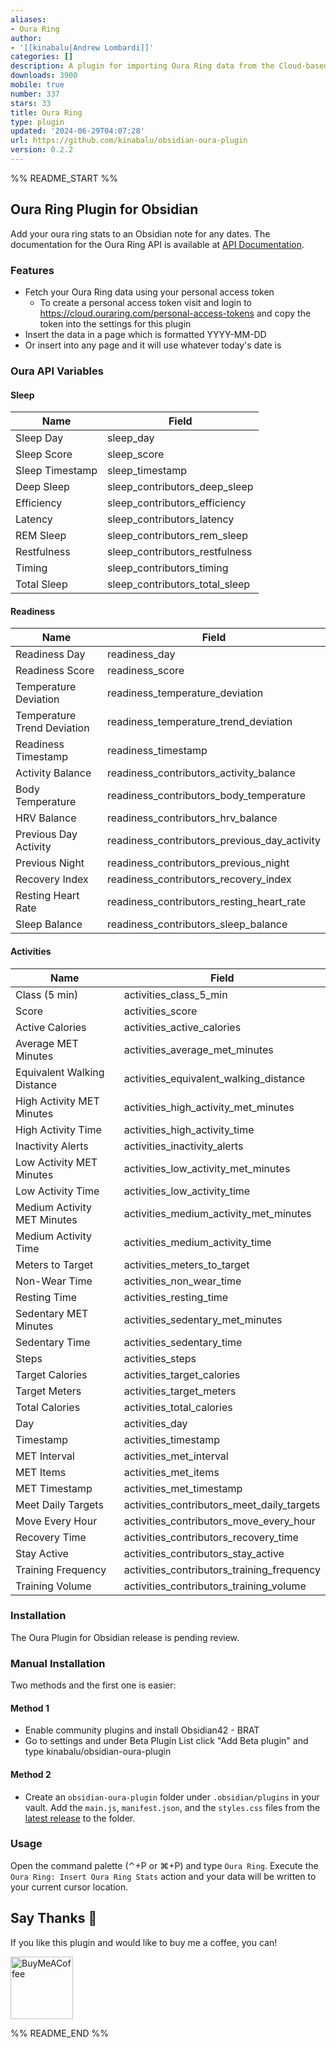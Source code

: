 ```yaml
---
aliases:
- Oura Ring
author:
- '[[kinabalu|Andrew Lombardi]]'
categories: []
description: A plugin for importing Oura Ring data from the Cloud-based API
downloads: 3900
mobile: true
number: 337
stars: 33
title: Oura Ring
type: plugin
updated: '2024-06-29T04:07:28'
url: https://github.com/kinabalu/obsidian-oura-plugin
version: 0.2.2
---
```


%% README_START %%

## Oura Ring Plugin for Obsidian
Add your oura ring stats to an Obsidian note for any dates. The documentation for the Oura Ring
API is available at [API Documentation](https://cloud.ouraring.com/docs).

### Features
- Fetch your Oura Ring data using your personal access token
  - To create a personal access token visit and login to https://cloud.ouraring.com/personal-access-tokens 
and copy the token into the settings for this plugin 
- Insert the data in a page which is formatted YYYY-MM-DD
- Or insert into any page and it will use whatever today's date is

### Oura API Variables

#### Sleep

| Name                   | Field                                 |
|------------------------|---------------------------------------|
| Sleep Day              | sleep_day                             |
| Sleep Score            | sleep_score                           |
| Sleep Timestamp        | sleep_timestamp                       |
| Deep Sleep             | sleep_contributors_deep_sleep         |
| Efficiency             | sleep_contributors_efficiency         |
| Latency                | sleep_contributors_latency            |
| REM Sleep              | sleep_contributors_rem_sleep          |
| Restfulness            | sleep_contributors_restfulness        |
| Timing                 | sleep_contributors_timing             |
| Total Sleep            | sleep_contributors_total_sleep        |

#### Readiness

| Name                       | Field                                     |
|----------------------------|-------------------------------------------|
| Readiness Day              | readiness_day                             |
| Readiness Score            | readiness_score                           |
| Temperature Deviation      | readiness_temperature_deviation           |
| Temperature Trend Deviation| readiness_temperature_trend_deviation     |
| Readiness Timestamp        | readiness_timestamp                       |
| Activity Balance           | readiness_contributors_activity_balance   |
| Body Temperature           | readiness_contributors_body_temperature   |
| HRV Balance                | readiness_contributors_hrv_balance        |
| Previous Day Activity      | readiness_contributors_previous_day_activity|
| Previous Night             | readiness_contributors_previous_night     |
| Recovery Index             | readiness_contributors_recovery_index     |
| Resting Heart Rate         | readiness_contributors_resting_heart_rate |
| Sleep Balance              | readiness_contributors_sleep_balance      |

#### Activities

| Name                           | Field                                     |
|--------------------------------|-------------------------------------------|
| Class (5 min)                  | activities_class_5_min                    |
| Score                          | activities_score                          |
| Active Calories                | activities_active_calories                |
| Average MET Minutes            | activities_average_met_minutes            |
| Equivalent Walking Distance    | activities_equivalent_walking_distance    |
| High Activity MET Minutes      | activities_high_activity_met_minutes      |
| High Activity Time             | activities_high_activity_time             |
| Inactivity Alerts              | activities_inactivity_alerts              |
| Low Activity MET Minutes       | activities_low_activity_met_minutes       |
| Low Activity Time              | activities_low_activity_time              |
| Medium Activity MET Minutes    | activities_medium_activity_met_minutes    |
| Medium Activity Time           | activities_medium_activity_time           |
| Meters to Target               | activities_meters_to_target               |
| Non-Wear Time                  | activities_non_wear_time                  |
| Resting Time                   | activities_resting_time                   |
| Sedentary MET Minutes          | activities_sedentary_met_minutes          |
| Sedentary Time                 | activities_sedentary_time                 |
| Steps                          | activities_steps                          |
| Target Calories                | activities_target_calories                |
| Target Meters                  | activities_target_meters                  |
| Total Calories                 | activities_total_calories                 |
| Day                            | activities_day                            |
| Timestamp                      | activities_timestamp                      |
| MET Interval                   | activities_met_interval                   |
| MET Items                      | activities_met_items                      |
| MET Timestamp                  | activities_met_timestamp                  |
| Meet Daily Targets             | activities_contributors_meet_daily_targets|
| Move Every Hour                | activities_contributors_move_every_hour   |
| Recovery Time                  | activities_contributors_recovery_time     |
| Stay Active                    | activities_contributors_stay_active       |
| Training Frequency             | activities_contributors_training_frequency|
| Training Volume                | activities_contributors_training_volume   |

### Installation
The Oura Plugin for Obsidian release is pending review.

### Manual Installation
Two methods and the first one is easier:

#### Method 1
- Enable community plugins and install Obsidian42 - BRAT
- Go to settings and under Beta Plugin List click "Add Beta plugin" and type kinabalu/obsidian-oura-plugin

#### Method 2
- Create an `obsidian-oura-plugin` folder under `.obsidian/plugins` in your vault. Add the
  `main.js`, `manifest.json`, and the `styles.css` files from the
  [latest release](https://github.com/kinabalu/obsidian-oura-plugin/releases) to the folder.

### Usage

Open the command palette (⌃+P or ⌘+P) and type `Oura Ring`. Execute the 
`Oura Ring: Insert Oura Ring Stats` action and your data will be written to your 
current cursor location.

## Say Thanks 🙏

If you like this plugin and would like to buy me a coffee, you can!

[<img src="https://cdn.buymeacoffee.com/buttons/v2/default-violet.png" alt="BuyMeACoffee" width="100">](https://www.buymeacoffee.com/andrewlombardi)


%% README_END %%